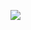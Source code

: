 <a href="https://hits.seeyoufarm.com"><img src="https://hits.seeyoufarm.com/api/count/incr/badge.svg?url=https%3A%2F%2Fgithub.com%2Fdevkgn24&count_bg=%2379C83D&title_bg=%23555555&icon=&icon_color=%23E7E7E7&title=hits&edge_flat=false"/></a>
